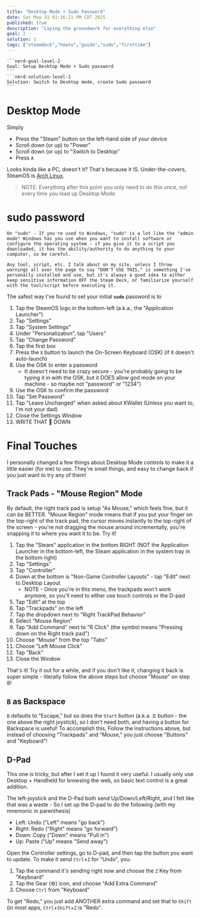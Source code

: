 ```yaml
---
title: "Desktop Mode + Sudo Password"
date: Sat May 31 01:16:21 PM CDT 2025
published: true
description: "Laying the groundwork for everything else"
goal: 2
solution: 1
tags: ["steamdeck","howto","guide","sudo","firsttime"]
---
```

````flare
```nerd-goal-level-2
Goal: Setup Desktop Mode + Sudo password
```
```nerd-solution-level-1
Solution: Switch to Desktop mode, create Sudo password
```
````

# Desktop Mode

Simply

- Press the "Steam" button on the left-hand side of your device
- Scroll down (or up) to "Power"
- Scroll down (or up) to "Switch to Desktop"
- Press `A`

Looks kinda like a PC, doesn't it? That's because it IS. Under-the-covers, SteamOS is [Arch Linux](https://archlinux.org/).

> NOTE: Everything after this point you only need to do this once, not every time you load up Desktop Mode

# sudo password

```nerd-level-0
On "sudo" - If you're used to Windows, "sudo" is a lot like the "admin mode" Windows has you use when you want to install software or configure the operating system - if you give it to a script you downloaded, it has the ability/authority to do anything to your computer, so be careful.

Any tool, script, etc. I talk about on my site, unless I throw warnings all over the page to say "DON'T USE THIS," is something I've personally installed and use, but it's always a good idea to either keep sensitive information OFF the Steam Deck, or familiarize yourself with the tool/script before executing it.
```

The safest way I've found to set your initial **`sudo`** password is to
1. Tap the SteamOS logo in the bottom-left (a.k.a., the "Application Launcher")
2. Tap "Settings"
3. Tap "System Settings"
4. Under "Personalization", tap "Users"
5. Tap "Change Password"
6. Tap the first box
7. Press the `X` button to launch the On-Screen Keyboard (OSK) (if it doesn't auto-launch)
8. Use the OSK to enter a password
    - It doesn't need to be crazy secure - you're probably going to be typing it in with the OSK, but it DOES allow god mode on your machine - so maybe not "password" or "1234")
9. Use the OSK to confirm the password
10. Tap "Set Password"
11. Tap "Leave Unchanged" when asked about KWallet (Unless you want to, I'm not your dad)
12. Close the Settings Window
13. WRITE THAT 💩 DOWN

# Final Touches

I personally changed a few things about Desktop Mode controls to make it a little easier (for me) to use. They're small things, and easy to change back if you just want to try any of them!

## Track Pads - "Mouse Region" Mode

By default, the right track pad is setup "As Mouse," which feels fine, but it can be BETTER. "Mouse Region" mode means that if you put your finger on the top-right of the track pad, the cursor moves instantly to the top-right of the screen - you're not dragging the mouse around incrementally, you're snapping it to where you want it to be. Try it!

1. Tap the "Steam" application in the bottom RIGHT (NOT the Application Launcher in the bottom-left, the Steam application in the system tray in the bottom right)
2. Tap "Settings"
3. Tap "Controller"
4. Down at the bottom is "Non-Game Controller Layouts" - tap "Edit" next to Desktop Layout
    - NOTE - Once you're in this menu, the trackpads won't work anymore, so you'll need to either use touch controls or the D-pad
5. Tap "Edit" at the top
6. Tap "Trackpads" on the left
7. Tap the dropdown next to "Right TrackPad Behavior"
8. Select "Mouse Region"
9. Tap "Add Command" next to "R Click" (the symbol means "Pressing down on the Right track pad")
10. Choose "Mouse" from the top "Tabs"
11. Choose "Left Mouse Click"
12. Tap "Back"
14. Close the Window

That's it! Try it out for a while, and if you don't like it, changing it back is super simple - literally follow the above steps but choose "Mouse" on step 8!

## `B` as Backspace

`B` defaults to "Escape," but so does the `Start` button (a.k.a. `☰` button - the one above the right joystick), so I don't need both, and having a button for Backspace is useful! To accomplish this, Follow the instructions above, but instead of choosing "Trackpads" and "Mouse," you just choose "Buttons" and "Keyboard"!

## D-Pad

This one is tricky, but after I set it up I found it very useful. I usually only use Desktop + Handheld for browsing the web, so basic text control is a great addition.

The left-joystick and the D-Pad both send Up/Down/Left/Right, and I felt like that was a waste - So I set up the D-pad to do the following (with my mnemonic in parenthesis)

- Left: Undo ("Left" means "go back")
- Right: Redo ("Right" means "go forward")
- Down: Copy ("Down" means "Pull in")
- Up: Paste ("Up" means "Send away")

Open the Controller settings, go to D-pad, and then tap the button you want to update. To make it send `Ctrl`+`Z` for "Undo", you:

1. Tap the command it's sending right now and choose the `Z` Key from "Keyboard"
2. Tap the Gear (⚙️) icon, and choose "Add Extra Command"
3. Choose `Ctrl` from "Keyboard"

To get "Redo," you just add ANOTHER extra command and set that to `Shift` (in most apps, `Ctrl`+`Shift`+`Z` is "Redo".
